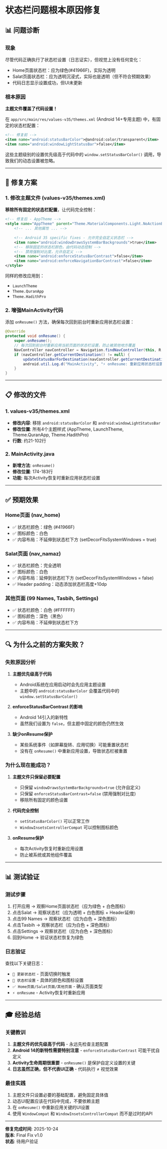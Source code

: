 # 状态栏问题根本原因修复

## 📊 问题诊断

### 现象
尽管代码正确执行了状态栏设置（日志证实），但视觉上没有任何变化：
- Home页面状态栏：应为绿色(#41966F)，实际为透明
- Salat页面状态栏：应为透明沉浸式，实际也是透明（但不符合预期效果）
- 代码日志显示设置成功，但UI未更新

### 根本原因

**主题文件覆盖了代码设置！**

在 `app/src/main/res/values-v35/themes.xml` (Android 14+专用主题) 中，有固定的状态栏配置：

```xml
<!-- 修复前 -->
<item name="android:statusBarColor">@android:color/transparent</item>
<item name="android:windowLightStatusBar">false</item>
```

这些主题级别的设置优先级高于代码中的 `window.setStatusBarColor()` 调用，导致我们的动态设置被忽略。

---

## 🔧 修复方案

### 1. 修改主题文件 (values-v35/themes.xml)

**移除所有固定的状态栏配置**，让代码完全控制：

```xml
<!-- 修复后 - AppTheme -->
<style name="AppTheme" parent="Theme.MaterialComponents.Light.NoActionBar">
    <!-- ... 其他属性 ... -->
    
    <!-- Android 35 specific fixes - 允许完全自定义状态栏 -->
    <item name="android:windowDrawsSystemBarBackgrounds">true</item>
    <!-- 移除固定的状态栏颜色，由代码动态控制 -->
    <!-- 禁用强制对比度，允许自定义 -->
    <item name="android:enforceStatusBarContrast">false</item>
    <item name="android:enforceNavigationBarContrast">false</item>
</style>
```

同样的修改应用到：
- `LaunchTheme`
- `Theme.QuranApp`
- `Theme.HadithPro`

### 2. 增强MainActivity代码

添加 `onResume()` 方法，确保每次回到前台时重新应用状态栏设置：

```java
@Override
protected void onResume() {
    super.onResume();
    // 每次回到前台时重新应用当前页面的状态栏设置，防止被其他地方覆盖
    NavController navController = Navigation.findNavController(this, R.id.home_host_fragment);
    if (navController.getCurrentDestination() != null) {
        updateStatusBarForDestination(navController.getCurrentDestination().getId());
        android.util.Log.d("MainActivity", "⚡ onResume: 重新应用状态栏设置");
    }
}
```

---

## 📋 修改的文件

### 1. values-v35/themes.xml
- **修改内容**: 移除 `android:statusBarColor` 和 `android:windowLightStatusBar`
- **修改位置**: 所有4个主题样式 (AppTheme, LaunchTheme, Theme.QuranApp, Theme.HadithPro)
- **行数**: 约21-102行

### 2. MainActivity.java
- **新增方法**: `onResume()`
- **修改位置**: 174-183行
- **功能**: 每次Activity恢复时重新应用状态栏设置

---

## ✅ 预期效果

### Home页面 (nav_home)
- ✅ 状态栏颜色：绿色 (#41966F)
- ✅ 图标颜色：白色
- ✅ 内容布局：不延伸到状态栏下方 (setDecorFitsSystemWindows = true)

### Salat页面 (nav_namaz)
- ✅ 状态栏颜色：完全透明
- ✅ 图标颜色：白色
- ✅ 内容布局：延伸到状态栏下方 (setDecorFitsSystemWindows = false)
- ✅ Header padding：动态添加状态栏高度+10dp

### 其他页面 (99 Names, Tasbih, Settings)
- ✅ 状态栏颜色：白色 (#FFFFFF)
- ✅ 图标颜色：深色（黑色）
- ✅ 内容布局：不延伸到状态栏下方

---

## 🔍 为什么之前的方案失败？

### 失败原因分析

1. **主题优先级高于代码**
   - Android系统在应用启动时会先应用主题设置
   - 主题中的 `android:statusBarColor` 会覆盖代码中的 `window.setStatusBarColor()`

2. **enforceStatusBarContrast 的影响**
   - Android 14引入的新特性
   - 虽然我们设置为 `false`，但主题中固定的颜色仍然生效

3. **缺少onResume保护**
   - 某些系统事件（如屏幕旋转、应用切换）可能重置状态栏
   - 没有在 `onResume()` 中重新应用设置，导致状态栏被重置

### 为什么现在能成功？

1. **主题文件只保留必要配置**
   - 只保留 `windowDrawsSystemBarBackgrounds=true` (允许自定义)
   - 只保留 `enforceStatusBarContrast=false` (禁用强制对比度)
   - 移除所有固定的颜色设置

2. **代码完全控制**
   - `setStatusBarColor()` 可以正常工作
   - `WindowInsetsControllerCompat` 可以控制图标颜色

3. **onResume保护**
   - 每次Activity恢复时重新应用设置
   - 防止被系统或其他组件覆盖

---

## 📊 测试验证

### 测试步骤
1. 打开应用 → 观察Home页面状态栏（应为绿色 + 白色图标）
2. 点击Salat → 观察状态栏（应为透明 + 白色图标 + Header延伸）
3. 点击99 Names → 观察状态栏（应为白色 + 深色图标）
4. 点击Tasbih → 观察状态栏（应为白色 + 深色图标）
5. 点击Settings → 观察状态栏（应为白色 + 深色图标）
6. 回到Home → 验证状态栏恢复为绿色

### 日志验证
查找以下关键日志：
- `🔄 更新状态栏` - 页面切换时触发
- `📱 状态栏设置` - 具体的颜色和图标设置
- `✅ Home页面/Salat页面/其他页面` - 确认页面类型
- `⚡ onResume` - Activity恢复时重新应用

---

## 🎓 经验总结

### 关键教训
1. **主题文件的优先级高于代码** - 永远先检查主题配置
2. **Android 14的新特性需要特别注意** - `enforceStatusBarContrast` 可能干扰自定义
3. **Activity生命周期很重要** - `onResume()` 是保护自定义设置的关键
4. **日志虽然正确，但不代表UI正确** - 代码执行 ≠ 视觉效果

### 最佳实践
1. 主题文件只设置必要的基础配置，避免固定具体值
2. 动态UI配置应该在代码中完成，不要依赖主题
3. 在 `onResume()` 中重新应用关键的UI设置
4. 使用 `WindowCompat` 和 `WindowInsetsControllerCompat` 而不是过时的API

---

**修复完成时间**: 2025-10-24  
**版本**: Final Fix v1.0  
**状态**: 待用户验证





